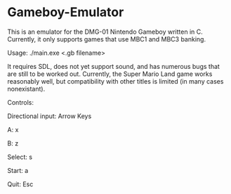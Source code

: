 # Gameboy-Emulator

This is an emulator for the DMG-01 Nintendo Gameboy written in C. Currently, it only supports games that use MBC1 and MBC3 banking.

Usage: ./main.exe <.gb filename>

It requires SDL, does not yet support sound, and has numerous bugs that are still to be worked out. Currently, the Super Mario Land game works reasonably well, but compatibility with other titles is limited (in many cases nonexistant).

Controls:

Directional input: Arrow Keys

A: x

B: z

Select: s

Start: a

Quit: Esc
